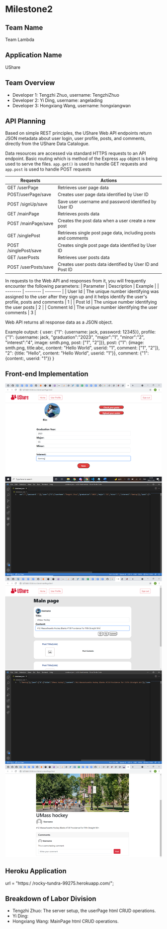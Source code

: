 # Milestone2

## Team Name

Team Lambda

## Application Name

UShare

## Team Overview

* Developer 1: Tengzhi Zhuo, username: TengzhiZhuo
* Developer 2: Yi Ding, username: angelading
* Developer 3: Hongxiang Wang, username: hongxiangwan

## API Planning

Based on simple REST principles, the UShare Web API endpoints return JSON metadata about user login, user profile, posts, and comments, directly from the UShare Data Catalogue.

Data resources are accessed via standard HTTPS requests to an API endpoint. Basic routing which is method of the Express `app` object is being used to serve the files. `app.get()` is used to handle GET requests and `app.post` is used to handle POST requests

| Requests | Actions |
| -------- | -------- |
|GET /userPage | Retrieves user page data |
|POST/userPage/save | Creates user page data identified by User ID|
|POST /signUp/save | Save user username and password identified by User ID|
|GET /mainPage | Retrieves posts data|
|POST /mainPage/save | Creates the post data when a user create a new post|
|GET /singlePost | Retrieves single post page data, including posts and comments |
|POST /singlePost/save | Creates single post page data identified by User ID |
|GET /userPosts | Retrieves user posts data |
|POST /userPosts/save | Creates user posts data identified by User ID and Post ID |


In requests to the Web API and responses from it, you will frequently encounter the following parameters:
| Parameter | Description | Example |
| -------- | -------- | -------- |
| User Id  | The unique number identifying  was assigned to the user after they sign up and it helps identify the user's profile, posts and comments   | 1 |
| Post Id  | The unique number identifying the user posts   | 2 |
| Comment Id  | The unique number identifying the user comments  | 3 |


Web API returns all response data as a JSON object.


Example output: 
{ 
  user: {"1": {username: jack, password: 12345}},
  profile: {"1": {username: jack, "graduation":"2023", "major":"1", "minor":"2", "interest":"4", image: smth.png, post: ["1", "2"]}},
  post: {"1": {image: smth.png, title:abc, content: "Hello World", userid: "1", comment: ["1", "2"]}, "2": {title: "Hello", content: "Hello World", userid: "1"}},
  comment: {"1": {content:, userid: "1"}}
}


## Front-end Implementation

<img src="img/m2p1.png" alt="alt text" title="image Title"/>
<img src="img/m2p2.png" alt="alt text" title="image Title"/>
<img src="img/m2p3.png" alt="alt text" title="image Title"/>
<img src="img/m2p4.png" alt="alt text" title="image Title"/>
<img src="img/m2p5.png" alt="alt text" title="image Title"/>

## Heroku Application

url = "https:/  /rocky-tundra-99275.herokuapp.com/";

## Breakdown of Labor Division
* Tengzhi Zhuo: The server setup, the userPage html CRUD operations.
* Yi Ding: 
* Hongxiang Wang: MainPage html CRUD operations.
